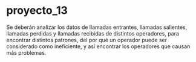 # proyecto_13
Se deberán analizar los datos de llamadas entrantes, llamadas salientes, llamadas perdidas y llamadas recibidas de distintos operadores, para encontrar distintos patrones, del por qué un operador puede ser considerado como ineficiente, y así encontrar los operadores que causan más problemas.
